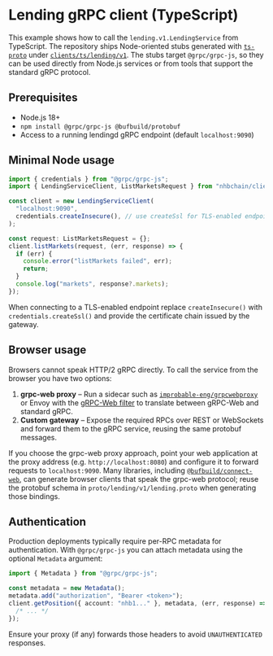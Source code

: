 # Lending gRPC client (TypeScript)

This example shows how to call the `lending.v1.LendingService` from TypeScript.  The repository ships
Node-oriented stubs generated with [`ts-proto`](https://github.com/stephenh/ts-proto) under
[`clients/ts/lending/v1`](../../../clients/ts/lending/v1).  The stubs target `@grpc/grpc-js`, so they
can be used directly from Node.js services or from tools that support the standard gRPC protocol.

## Prerequisites

- Node.js 18+
- `npm install @grpc/grpc-js @bufbuild/protobuf`
- Access to a running lendingd gRPC endpoint (default `localhost:9090`)

## Minimal Node usage

```ts
import { credentials } from "@grpc/grpc-js";
import { LendingServiceClient, ListMarketsRequest } from "nhbchain/clients/ts/lending/v1/lending";

const client = new LendingServiceClient(
  "localhost:9090",
  credentials.createInsecure(), // use createSsl for TLS-enabled endpoints
);

const request: ListMarketsRequest = {};
client.listMarkets(request, (err, response) => {
  if (err) {
    console.error("listMarkets failed", err);
    return;
  }
  console.log("markets", response?.markets);
});
```

When connecting to a TLS-enabled endpoint replace `createInsecure()` with `credentials.createSsl()`
and provide the certificate chain issued by the gateway.

## Browser usage

Browsers cannot speak HTTP/2 gRPC directly.  To call the service from the browser you have two
options:

1. **grpc-web proxy** – Run a sidecar such as [`improbable-eng/grpcwebproxy`](https://github.com/improbable-eng/grpcwebproxy)
   or Envoy with the [gRPC-Web filter](https://www.envoyproxy.io/docs/envoy/latest/configuration/http/http_filters/grpc_web_filter)
   to translate between gRPC-Web and standard gRPC.
2. **Custom gateway** – Expose the required RPCs over REST or WebSockets and forward them to the gRPC
   service, reusing the same protobuf messages.

If you choose the grpc-web proxy approach, point your web application at the proxy address (e.g.
`http://localhost:8080`) and configure it to forward requests to `localhost:9090`.  Many libraries,
including [`@bufbuild/connect-web`](https://connect.build/docs/web/clients/), can generate browser
clients that speak the grpc-web protocol; reuse the protobuf schema in `proto/lending/v1/lending.proto`
when generating those bindings.

## Authentication

Production deployments typically require per-RPC metadata for authentication.  With `@grpc/grpc-js`
you can attach metadata using the optional `Metadata` argument:

```ts
import { Metadata } from "@grpc/grpc-js";

const metadata = new Metadata();
metadata.add("authorization", "Bearer <token>");
client.getPosition({ account: "nhb1..." }, metadata, (err, response) => {
  /* ... */
});
```

Ensure your proxy (if any) forwards those headers to avoid `UNAUTHENTICATED` responses.
